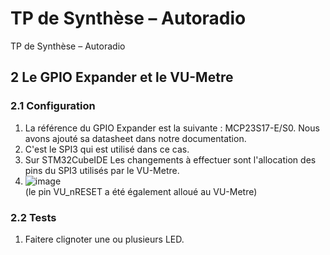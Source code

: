 # TP de Synthèse – Autoradio
TP de Synthèse – Autoradio


## 2 Le GPIO Expander et le VU-Metre

### 2.1 Configuration

1. La référence du GPIO Expander est la suivante : MCP23S17-E/S0. Nous avons ajouté sa datasheet dans notre documentation.
2. C'est le SPI3 qui est utilisé dans ce cas. 
3. Sur STM32CubeIDE Les changements à effectuer sont l'allocation des pins du SPI3 utilisés par le VU-Metre.
4. ![image](https://github.com/user-attachments/assets/7670b71d-7e9e-43da-8ec4-54056be08e00)  
   (le pin VU_nRESET a été également alloué au VU-Metre)

### 2.2 Tests

1. Faitere clignoter une ou plusieurs LED.
